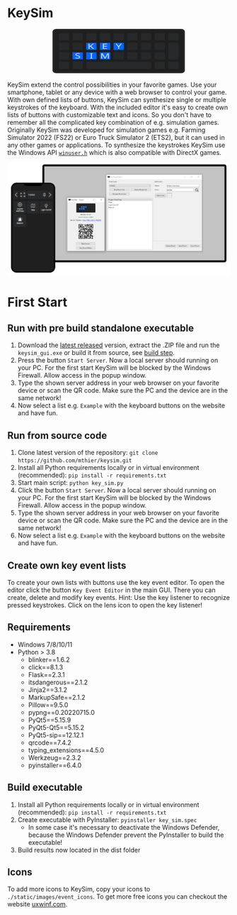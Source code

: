 # KeySim
<p align="center">
  <img width="300" height="100" src="static/images/system_icons/keysim_icon_big.svg">
</p>

KeySim extend the control possibilities in your favorite games. Use your smartphone, tablet or any device with a web browser to control your game. With own defined lists of buttons, KeySim can synthesize single or multiple keystrokes of the keyboard. With the included editor it's easy to create own lists of buttons with customizable text and icons. So you don't have to remember all the complicated key combination of e.g. simulation games. Originally KeySim was developed for simulation games e.g. Farming Simulator 2022 (FS22) or Euro Truck Simulator 2 (ETS2), but it can used in any other games or applications. To synthesize the keystrokes KeySim use the Windows API [`winuser.h`](https://learn.microsoft.com/en-us/windows/win32/api/winuser/) which is also compatible with DirectX games.

<p align="center">
  <img width="1024" src="static/images/github/key_sim_mockup.png">
</p>

# First Start
## Run with pre build standalone executable
1. Download the [latest released](releases/latest) version, extract the .ZIP file and run the `keysim_gui.exe` or build it from source, see [build step](#build-executable).
2. Press the button `Start Server`. Now a local server should running on your PC. For the first start KeySim will be blocked by the Windows Firewall. Allow access in the popup window.
3. Type the shown server address in your web browser on your favorite device or scan the QR code. Make sure the PC and the device are in the same network!
4. Now select a list e.g. `Example` with the keyboard buttons on the website and have fun.

## Run from source code
1. Clone latest version of the repository: `git clone https://github.com/mthier/keysim.git`
2. Install all Python requirements locally or in virtual environment (recommended): `pip install -r requirements.txt`
3. Start main script: `python key_sim.py`
4. Click the button `Start Server`. Now a local server should running on your PC. For the first start KeySim will be blocked by the Windows Firewall. Allow access in the popup window.
5. Type the shown server address in your web browser on your favorite device or scan the QR code. Make sure the PC and the device are in the same network!
6. Now select a list e.g. `Example` with the keyboard buttons on the website and have fun.

## Create own key event lists
To create your own lists with buttons use the key event editor. To open the editor click the button `Key Event Editor` in the main GUI. There you can create, delete and modify key events.
Hint: Use the key listener to recognize pressed keystrokes. Click on the lens icon to open the key listener!

## Requirements
* Windows 7/8/10/11
* Python > 3.8
    * blinker==1.6.2
    * click==8.1.3
    * Flask==2.3.1
    * itsdangerous==2.1.2
    * Jinja2==3.1.2
    * MarkupSafe==2.1.2
    * Pillow==9.5.0
    * pypng==0.20220715.0
    * PyQt5==5.15.9
    * PyQt5-Qt5==5.15.2
    * PyQt5-sip==12.12.1
    * qrcode==7.4.2
    * typing_extensions==4.5.0
    * Werkzeug==2.3.2
    * pyinstaller==6.4.0

## Build executable
1. Install all Python requirements locally or in virtual environment (recommended): `pip install -r requirements.txt`
2. Create executable with PyInstaller: `pyinstaller key_sim.spec`
    * In some case it's necessary to deactivate the Windows Defender, because the Windows Defender prevent the PyInstaller to build the executable!
3. Build results now located in the dist folder

## Icons
To add more icons to KeySim, copy your icons to `./static/images/event_icons`. To get more free icons you can checkout the website [uxwinf.com](https://uxwing.com).
